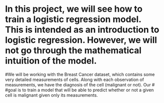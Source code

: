# In this project, we will see how to train a logistic regression model. This is intended as an introduction to logistic regression. However, we will not go through the mathematical intuition of the model.

#We will be working with the Breast Cancer dataset, which contains some very detailed measurements of cells. Along with each observation of measurements, we have the diagnosis of the cell (malignant or not). Our #
#goal is to train a model that will be able to predict whether or not a given cell is malignant given only its measurements.
